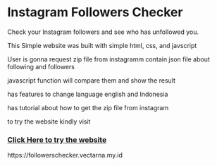 <h1>Instagram Followers Checker</h1>
<p>Check your Instagram followers and see who has unfollowed you.</p>
<p>This Simple website was built with simple html, css, and javscript</p>
<p>User is gonna request zip file from instagramm contain json file about following and followers</p>
<p>javascript function will compare them and show the result</p>
<p>has features to change language english and Indonesia</p>
<p>has tutorial about how to get the zip file from instagram</p>
<p>to try the website kindly visit</p>
<a href="https://followerschecker.vectarna.my.id"><h3>Click Here to try the website</h3></a>
https://followerschecker.vectarna.my.id
